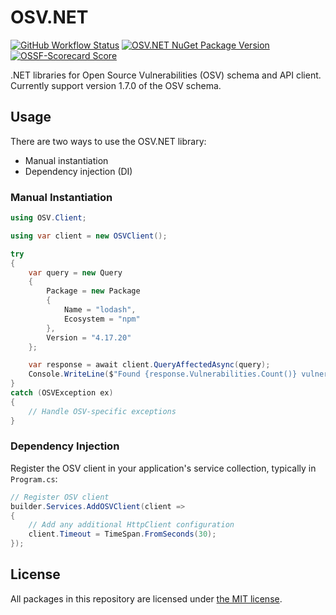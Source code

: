 # OSV.NET

[![GitHub Workflow Status][1]][2]
[![OSV.NET NuGet Package Version][3]][4]
[![OSSF-Scorecard Score][5]][6]

.NET libraries for Open Source Vulnerabilities (OSV) schema and API client.
Currently support version 1.7.0 of the OSV schema.

## Usage

There are two ways to use the OSV.NET library:

- Manual instantiation
- Dependency injection (DI)

### Manual Instantiation

```C#
using OSV.Client;

using var client = new OSVClient();

try
{
    var query = new Query
    {
        Package = new Package
        {
            Name = "lodash",
            Ecosystem = "npm"
        },
        Version = "4.17.20"
    };

    var response = await client.QueryAffectedAsync(query);
    Console.WriteLine($"Found {response.Vulnerabilities.Count()} vulnerabilities for lodash@4.17.20");
}
catch (OSVException ex)
{
    // Handle OSV-specific exceptions
}
```

### Dependency Injection

Register the OSV client in your application's service collection, typically in `Program.cs`:

```C#
// Register OSV client
builder.Services.AddOSVClient(client =>
{
    // Add any additional HttpClient configuration
    client.Timeout = TimeSpan.FromSeconds(30);
});
```

## License

All packages in this repository are licensed under [the MIT license][7].

[1]: https://img.shields.io/github/actions/workflow/status/JamieMagee/osv.net/build.yml?branch=main&style=for-the-badge
[2]: https://github.com/JamieMagee/osv.net/actions/workflows/build.yml?query=branch%3Amain
[3]: https://img.shields.io/nuget/v/OSV.Schema?style=for-the-badge
[4]: https://www.nuget.org/packages/OSV.Schema/
[5]: https://img.shields.io/ossf-scorecard/github.com/JamieMagee/osv.net?style=for-the-badge
[6]: https://scorecard.dev/viewer/?uri=github.com/JamieMagee/osv.net
[7]: https://opensource.org/licenses/MIT
